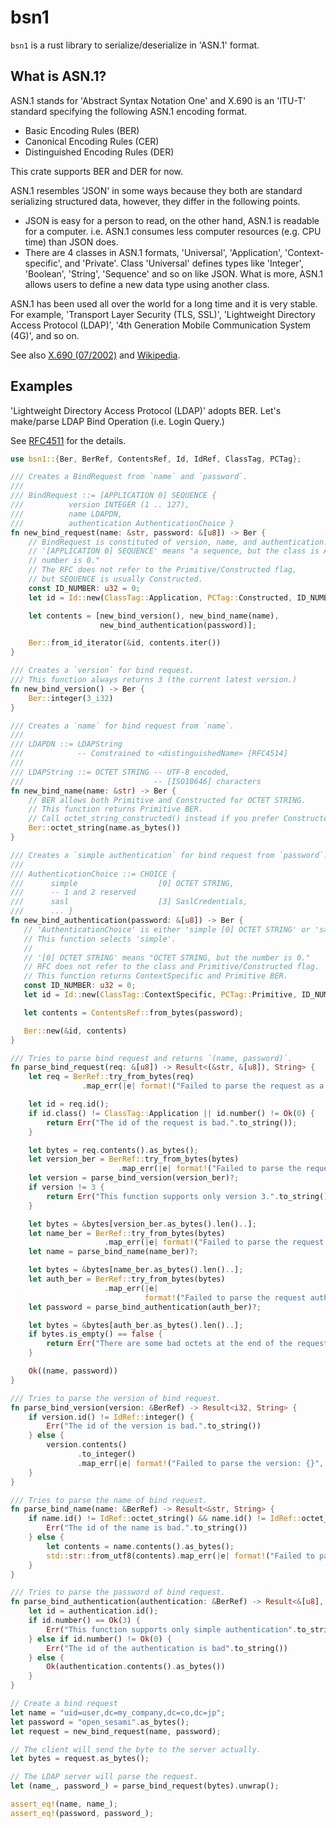 # bsn1

`bsn1` is a rust library to serialize/deserialize in 'ASN.1' format.

## What is ASN.1?

ASN.1 stands for 'Abstract Syntax Notation One' and X.690 is an 'ITU-T' standard specifying
the following ASN.1 encoding format.

- Basic Encoding Rules (BER)
- Canonical Encoding Rules (CER)
- Distinguished Encoding Rules (DER)

This crate supports BER and DER for now.

ASN.1 resembles 'JSON' in some ways because they both are standard serializing structured data,
however, they differ in the following points.

- JSON is easy for a person to read, on the other hand, ASN.1 is readable for a computer.
  i.e. ASN.1 consumes less computer resources (e.g. CPU time) than JSON does.
- There are 4 classes in ASN.1 formats, 'Universal', 'Application', 'Context-specific',
  and 'Private'.
  Class 'Universal' defines types like 'Integer', 'Boolean', 'String', 'Sequence' and so on
  like JSON. What is more, ASN.1 allows users to define a new data type using another class.

ASN.1 has been used all over the world for a long time and it is very stable. For example,
'Transport Layer Security (TLS, SSL)', 'Lightweight Directory Access Protocol (LDAP)',
'4th Generation Mobile Communication System (4G)', and so on.

See also [X.690 (07/2002)] and [Wikipedia].

[X.690 (07/2002)]: https://www.itu.int/ITU-T/studygroups/com17/languages/X.690-0207.pdf
[Wikipedia]: https://en.wikipedia.org/wiki/X.690

## Examples

'Lightweight Directory Access Protocol (LDAP)' adopts BER.
Let's make/parse LDAP Bind Operation (i.e. Login Query.)

See [RFC4511](https://www.rfc-editor.org/rfc/rfc4511) for the details.

```rust
use bsn1::{Ber, BerRef, ContentsRef, Id, IdRef, ClassTag, PCTag};

/// Creates a BindRequest from `name` and `password`.
///
/// BindRequest ::= [APPLICATION 0] SEQUENCE {
///          version INTEGER (1 .. 127),
///          name LDAPDN,
///          authentication AuthenticationChoice }
fn new_bind_request(name: &str, password: &[u8]) -> Ber {
    // BindRequest is constituted of version, name, and authentication.
    // '[APPLICATION 0] SEQUENCE' means "a sequence, but the class is APPLICATION, and the
    // number is 0."
    // The RFC does not refer to the Primitive/Constructed flag,
    // but SEQUENCE is usually Constructed.
    const ID_NUMBER: u32 = 0;
    let id = Id::new(ClassTag::Application, PCTag::Constructed, ID_NUMBER);

    let contents = [new_bind_version(), new_bind_name(name),
                    new_bind_authentication(password)];

    Ber::from_id_iterator(&id, contents.iter())
}

/// Creates a `version` for bind request.
/// This function always returns 3 (the current latest version.)
fn new_bind_version() -> Ber {
    Ber::integer(3_i32)
}

/// Creates a `name` for bind request from `name`.
///
/// LDAPDN ::= LDAPString
///            -- Constrained to <distinguishedName> [RFC4514]
///
/// LDAPString ::= OCTET STRING -- UTF-8 encoded,
///                             -- [ISO10646] characters
fn new_bind_name(name: &str) -> Ber {
    // BER allows both Primitive and Constructed for OCTET STRING.
    // This function returns Primitive BER.
    // Call octet_string_constructed() instead if you prefer Constructed.
    Ber::octet_string(name.as_bytes())
}

/// Creates a `simple authentication` for bind request from `password`.
///
/// AuthenticationChoice ::= CHOICE {
///      simple                  [0] OCTET STRING,
///      -- 1 and 2 reserved
///      sasl                    [3] SaslCredentials,
///      ... }
fn new_bind_authentication(password: &[u8]) -> Ber {
   // 'AuthenticationChoice' is either 'simple [0] OCTET STRING' or 'sasl [3] SaslCredentials'.
   // This function selects 'simple'.
   //
   // '[0] OCTET STRING' means "OCTET STRING, but the number is 0."
   // RFC does not refer to the class and Primitive/Constructed flag.
   // This function returns ContextSpecific and Primitive BER.
   const ID_NUMBER: u32 = 0;
   let id = Id::new(ClassTag::ContextSpecific, PCTag::Primitive, ID_NUMBER);

   let contents = ContentsRef::from_bytes(password);

   Ber::new(&id, contents)
}

/// Tries to parse bind request and returns `(name, password)`.
fn parse_bind_request(req: &[u8]) -> Result<(&str, &[u8]), String> {
    let req = BerRef::try_from_bytes(req)
                .map_err(|e| format!("Failed to parse the request as a BER: {}", e))?;

    let id = req.id();
    if id.class() != ClassTag::Application || id.number() != Ok(0) {
        return Err("The id of the request is bad.".to_string());
    }

    let bytes = req.contents().as_bytes();
    let version_ber = BerRef::try_from_bytes(bytes)
                        .map_err(|e| format!("Failed to parse the request version: {}", e))?;
    let version = parse_bind_version(version_ber)?;
    if version != 3 {
        return Err("This function supports only version 3.".to_string());
    }

    let bytes = &bytes[version_ber.as_bytes().len()..];
    let name_ber = BerRef::try_from_bytes(bytes)
                     .map_err(|e| format!("Failed to parse the request name: {}", e))?;
    let name = parse_bind_name(name_ber)?;

    let bytes = &bytes[name_ber.as_bytes().len()..];
    let auth_ber = BerRef::try_from_bytes(bytes)
                     .map_err(|e|
                              format!("Failed to parse the request authentication: {}", e))?;
    let password = parse_bind_authentication(auth_ber)?;

    let bytes = &bytes[auth_ber.as_bytes().len()..];
    if bytes.is_empty() == false {
        return Err("There are some bad octets at the end of the request.".to_string());
    }

    Ok((name, password))
}

/// Tries to parse the version of bind request.
fn parse_bind_version(version: &BerRef) -> Result<i32, String> {
    if version.id() != IdRef::integer() {
        Err("The id of the version is bad.".to_string())
    } else {
        version.contents()
               .to_integer()
               .map_err(|e| format!("Failed to parse the version: {}", e))
    }
}

/// Tries to parse the name of bind request.
fn parse_bind_name(name: &BerRef) -> Result<&str, String> {
    if name.id() != IdRef::octet_string() && name.id() != IdRef::octet_string_constructed() {
        Err("The id of the name is bad.".to_string())
    } else {
        let contents = name.contents().as_bytes();
        std::str::from_utf8(contents).map_err(|e| format!("Failed to parse the name: {}", e))
    }
}

/// Tries to parse the password of bind request.
fn parse_bind_authentication(authentication: &BerRef) -> Result<&[u8], String> {
    let id = authentication.id();
    if id.number() == Ok(3) {
        Err("This function supports only simple authentication".to_string())
    } else if id.number() != Ok(0) {
        Err("The id of the authentication is bad".to_string())
    } else {
        Ok(authentication.contents().as_bytes())
    }
}

// Create a bind request
let name = "uid=user,dc=my_company,dc=co,dc=jp";
let password = "open_sesami".as_bytes();
let request = new_bind_request(name, password);

// The client will send the byte to the server actually.
let bytes = request.as_bytes();

// The LDAP server will parse the request.
let (name_, password_) = parse_bind_request(bytes).unwrap();

assert_eq!(name, name_);
assert_eq!(password, password_);
```

